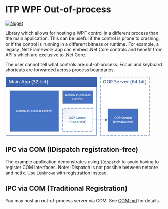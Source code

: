 # ITP WPF Out-of-process

[![Nuget](https://img.shields.io/nuget/v/Itp.WpfCrossProcess.Common)](https://www.nuget.org/packages/Itp.WpfCrossProcess.Common)

Library which allows for hosting a WPF control in a different process 
than the main application.  This can be useful if the control is prone to
crashing, or if the control is running in a different bitness or runtime.
For example, a legacy .Net Framework app can embed .Net Core controls and
benefit from API's which are exclusive to .Net Core.

The user cannot tell what controls are out-of-process.  Focus and keyboard
shortcuts are forwarded across process boundaries.

![Diagram](docs/Diagram.png)

## IPC via COM (IDispatch registration-free)

The example application demonstrates using `IDispatch` to avoid having to
register COM Interfaces.  Note: IDispatch is not possible between netcore 
and netfx.  Use `IUnknown` with registration instead.

## IPC via COM (Traditional Registration)

You may host an out-of-process server via COM.  See [COM.md](docs/COM.md) 
for details.